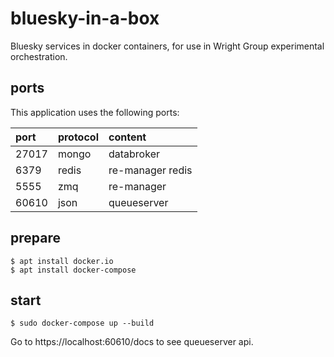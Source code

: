 # bluesky-in-a-box 

Bluesky services in docker containers, for use in Wright Group experimental orchestration.

## ports

This application uses the following ports:

| port  | protocol | content          |
| :---- | :------- | :--------------- |
| 27017 | mongo    | databroker       |
| 6379  | redis    | re-manager redis |
| 5555  | zmq      | re-manager       |
| 60610 | json     | queueserver      |

## prepare

```
$ apt install docker.io
$ apt install docker-compose
```

## start 

```
$ sudo docker-compose up --build
```

Go to https://localhost:60610/docs to see queueserver api.
